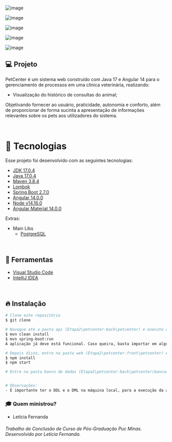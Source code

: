 ![image](https://user-images.githubusercontent.com/32845746/182962249-5a843286-7582-46df-970e-cfac183bc8d5.png)

![image](https://user-images.githubusercontent.com/32845746/182962207-b3152524-e57d-44b5-be51-1f40f69552b7.png)

![image](https://user-images.githubusercontent.com/32845746/182962168-fb0ade04-9b2a-49ed-9a73-670c8d38fc3e.png)

![image](https://user-images.githubusercontent.com/32845746/182962112-02f225f4-e3f7-49a2-9341-a1d113182094.png)

![image](https://user-images.githubusercontent.com/32845746/182962056-1c5428f5-8f06-43a3-89e7-f415aca1db09.png)

## 💻 Projeto
PetCenter é um sistema web construído com Java 17 e Angular 14 para o gerenciamento de processos em uma clínica veterinária, realizando:
- Visualização do histórico de consultas do animal;

Objetivando fornecer ao usuário, praticidade, autonomia e conforto, além de proporcionar de forma sucinta a apresentação de informações relevantes sobre os pets aos utilizadores do sistema.

<br />

# 🚀 Tecnologias

Esse projeto foi desenvolvido com as seguintes tecnologias:

- [JDK 17.0.4](https://www.oracle.com/java/technologies/javase/jdk17-archive-downloads.html)
- [Java 17.0.4](https://www.oracle.com/java/technologies/javase/jdk17-archive-downloads.html)
- [Maven 3.8.4](https://maven.apache.org/download.cgi)
- [Lombok](https://projectlombok.org/download)
- [Spring Boot 2.7.0](https://spring.io/projects/spring-boot)
- [Angular 14.0.0](https://github.com/angular/angular-cli)
- [Node v14.16.0](https://nodejs.dev/download/)
- [Angular Material 14.0.0](https://material.angular.io/components/categories)


Extras:

- Main Libs
  - [PostgreSQL](https://www.postgresql.org/download/)
 
<br />

## :hammer: Ferramentas
- [Visual Studio Code](https://code.visualstudio.com)
- [IntelliJ IDEA](https://www.jetbrains.com/pt-br/idea/)
</br>

## 🔥 Instalação

```bash
# Clone este repositório
$ git clone 

# Navegue até a pasta api (Etapa2\petcenter-back\petcenter) e execute os seguintes comandos:
$ mvn clean install
$ mvn spring-boot:run
A aplicação já deve está funcional. Caso queira, basta importar em alguma IDE para evoluir o desenvolvimento.

# Depois disso, entre na pasta web (Etapa2\petcenter-front\petcenter) e execute os comandos:
$ npm install 
$ npm start

# Entre na pasta banco de dados (Etapa2\petcenter-back\petcenter\bancodedados) e pegue o DDL da aplicação:


# Observações:
- É importante ter o DDL e o DML na máquina local, para a execução da api do projeto.
```
### :mortar_board: Quem ministrou?
- Letícia Fernanda

###### Trabalho de Conclusão de Curso de Pós-Graduação Puc Minas. Desenvolvido por Letícia Fernanda.

